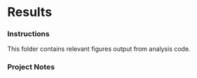 # Results

### Instructions
This folder contains relevant figures output from analysis code.

### Project Notes
